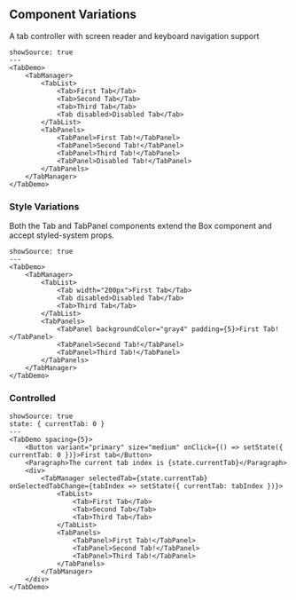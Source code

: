 ## Component Variations

A tab controller with screen reader and keyboard navigation support

```react
showSource: true
---
<TabDemo>
	<TabManager>
		<TabList>
			<Tab>First Tab</Tab>
			<Tab>Second Tab</Tab>
			<Tab>Third Tab</Tab>
			<Tab disabled>Disabled Tab</Tab>
		</TabList>
		<TabPanels>
			<TabPanel>First Tab!</TabPanel>
			<TabPanel>Second Tab!</TabPanel>
			<TabPanel>Third Tab!</TabPanel>
			<TabPanel>Disabled Tab!</TabPanel>
		</TabPanels>
	</TabManager>
</TabDemo>
```

### Style Variations

Both the Tab and TabPanel components extend the Box component and accept styled-system props.

```react
showSource: true
---
<TabDemo>
	<TabManager>
		<TabList>
			<Tab width="200px">First Tab</Tab>
			<Tab disabled>Disabled Tab</Tab>
			<Tab>Third Tab</Tab>
		</TabList>
		<TabPanels>
			<TabPanel backgroundColor="gray4" padding={5}>First Tab!</TabPanel>
			<TabPanel>Second Tab!</TabPanel>
			<TabPanel>Third Tab!</TabPanel>
		</TabPanels>
	</TabManager>
</TabDemo>
```

### Controlled

```react
showSource: true
state: { currentTab: 0 }
---
<TabDemo spacing={5}>
	<Button variant="primary" size="medium" onClick={() => setState({ currentTab: 0 })}>First tab</Button>
	<Paragraph>The current tab index is {state.currentTab}</Paragraph>
	<div>
		<TabManager selectedTab={state.currentTab} onSelectedTabChange={tabIndex => setState({ currentTab: tabIndex })}>
			<TabList>
				<Tab>First Tab</Tab>
				<Tab>Second Tab</Tab>
				<Tab>Third Tab</Tab>
			</TabList>
			<TabPanels>
				<TabPanel>First Tab!</TabPanel>
				<TabPanel>Second Tab!</TabPanel>
				<TabPanel>Third Tab!</TabPanel>
			</TabPanels>
		</TabManager>
	</div>
</TabDemo>
```
